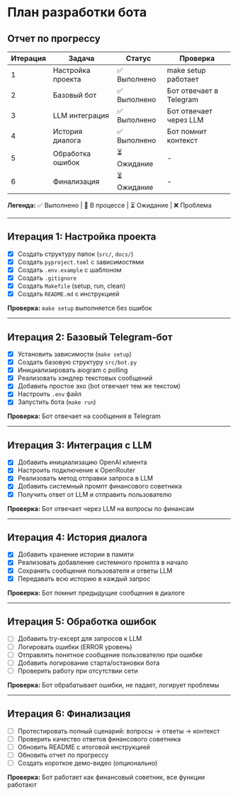 # План разработки бота

## Отчет по прогрессу

| Итерация | Задача | Статус | Проверка |
|----------|--------|--------|----------|
| 1 | Настройка проекта | ✅ Выполнено | make setup работает |
| 2 | Базовый бот | ✅ Выполнено | Бот отвечает в Telegram |
| 3 | LLM интеграция | ✅ Выполнено | Бот отвечает через LLM |
| 4 | История диалога | ✅ Выполнено | Бот помнит контекст |
| 5 | Обработка ошибок | ⏳ Ожидание | - |
| 6 | Финализация | ⏳ Ожидание | - |

**Легенда:** ✅ Выполнено | 🔄 В процессе | ⏳ Ожидание | ❌ Проблема

---

## Итерация 1: Настройка проекта

- [x] Создать структуру папок (`src/`, `docs/`)
- [x] Создать `pyproject.toml` с зависимостями
- [x] Создать `.env.example` с шаблоном
- [x] Создать `.gitignore`
- [x] Создать `Makefile` (setup, run, clean)
- [x] Создать `README.md` с инструкцией

**Проверка:** `make setup` выполняется без ошибок

---

## Итерация 2: Базовый Telegram-бот

- [x] Установить зависимости (`make setup`)
- [x] Создать базовую структуру `src/bot.py`
- [x] Инициализировать aiogram с polling
- [x] Реализовать хэндлер текстовых сообщений
- [x] Добавить простое эхо (bot отвечает тем же текстом)
- [x] Настроить `.env` файл
- [x] Запустить бота (`make run`)

**Проверка:** Бот отвечает на сообщения в Telegram

---

## Итерация 3: Интеграция с LLM

- [x] Добавить инициализацию OpenAI клиента
- [x] Настроить подключение к OpenRouter
- [x] Реализовать метод отправки запроса в LLM
- [x] Добавить системный промпт финансового советника
- [x] Получить ответ от LLM и отправить пользователю

**Проверка:** Бот отвечает через LLM на вопросы по финансам

---

## Итерация 4: История диалога

- [x] Добавить хранение истории в памяти
- [x] Реализовать добавление системного промпта в начало
- [x] Сохранять сообщения пользователя и ответы LLM
- [x] Передавать всю историю в каждый запрос

**Проверка:** Бот помнит предыдущие сообщения в диалоге

---

## Итерация 5: Обработка ошибок

- [ ] Добавить try-except для запросов к LLM
- [ ] Логировать ошибки (ERROR уровень)
- [ ] Отправлять понятное сообщение пользователю при ошибке
- [ ] Добавить логирование старта/остановки бота
- [ ] Проверить работу при отсутствии сети

**Проверка:** Бот обрабатывает ошибки, не падает, логирует проблемы

---

## Итерация 6: Финализация

- [ ] Протестировать полный сценарий: вопросы → ответы → контекст
- [ ] Проверить качество ответов финансового советника
- [ ] Обновить README с итоговой инструкцией
- [ ] Обновить отчет по прогрессу
- [ ] Создать короткое демо-видео (опционально)

**Проверка:** Бот работает как финансовый советник, все функции работают

